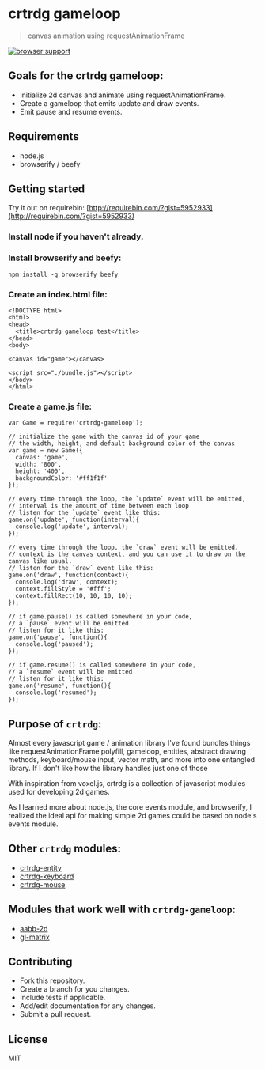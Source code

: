 # crtrdg gameloop
> canvas animation using requestAnimationFrame

[![browser support](https://ci.testling.com/sethvincent/crtrdg-gameloop.png)
](https://ci.testling.com/sethvincent/crtrdg-gameloop)

## Goals for the crtrdg gameloop:
- Initialize 2d canvas and animate using requestAnimationFrame.
- Create a gameloop that emits update and draw events.
- Emit pause and resume events.

## Requirements
- node.js
- browserify / beefy

## Getting started
Try it out on requirebin: [http://requirebin.com/?gist=5952933](http://requirebin.com/?gist=5952933)

### Install node if you haven't already.

### Install browserify and beefy:
```
npm install -g browserify beefy
```

### Create an index.html file:
```
<!DOCTYPE html>
<html>
<head>
  <title>crtrdg gameloop test</title>
</head>
<body>

<canvas id="game"></canvas>

<script src="./bundle.js"></script>
</body>
</html>
```

### Create a game.js file:
```
var Game = require('crtrdg-gameloop');

// initialize the game with the canvas id of your game
// the width, height, and default background color of the canvas
var game = new Game({
  canvas: 'game',
  width: '800',
  height: '400',
  backgroundColor: '#ff1f1f'
});

// every time through the loop, the `update` event will be emitted,
// interval is the amount of time between each loop
// listen for the `update` event like this:
game.on('update', function(interval){
  console.log('update', interval);
});

// every time through the loop, the `draw` event will be emitted.
// context is the canvas context, and you can use it to draw on the canvas like usual.
// listen for the `draw` event like this:
game.on('draw', function(context){
  console.log('draw', context);
  context.fillStyle = '#fff';
  context.fillRect(10, 10, 10, 10);
});

// if game.pause() is called somewhere in your code,
// a `pause` event will be emitted
// listen for it like this:
game.on('pause', function(){
  console.log('paused');
});

// if game.resume() is called somewhere in your code,
// a `resume` event will be emitted
// listen for it like this:
game.on('resume', function(){
  console.log('resumed');
});
```

## Purpose of `crtrdg`:
Almost every javascript game / animation library I've found bundles things like requestAnimationFrame polyfill, gameloop, entities, abstract drawing methods, keyboard/mouse input, vector math, and more into one entangled library. If I don't like how the library handles just one of those

With inspiration from voxel.js, crtrdg is a collection of javascript modules used for developing 2d games.

As I learned more about node.js, the core events module, and browserify, I realized the ideal api for making simple 2d games could be based on node's events module.

## Other `crtrdg` modules:
- [crtrdg-entity](http://github.com/sethvincent/crtrdg-entity)
- [crtrdg-keyboard](http://github.com/sethvincent/crtrdg-keyboard)
- [crtrdg-mouse](http://github.com/sethvincent/crtrdg-mouse)

## Modules that work well with `crtrdg-gameloop`:
- [aabb-2d](http://github.com/chrisdickinson/aabb-2d)
- [gl-matrix](http://github.com/toji/gl-matrix)

## Contributing
- Fork this repository.
- Create a branch for you changes.
- Include tests if applicable.
- Add/edit documentation for any changes.
- Submit a pull request.

## License
MIT
